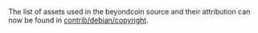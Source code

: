The list of assets used in the beyondcoin source and their attribution can now be found in [contrib/debian/copyright](../contrib/debian/copyright).
